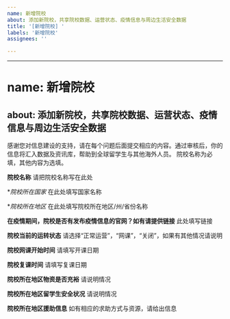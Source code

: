 ```yaml
---
name: 新增院校
about: 添加新院校，共享院校数据、运营状态、疫情信息与周边生活安全数据
title: '[新增院校] '
labels: '新增院校'
assignees: ''

---
```


---
# name: 新增院校
about: 添加新院校，共享院校数据、运营状态、疫情信息与周边生活安全数据
---

感谢您对信息建设的支持，请在每个问题后面提交相应的内容。通过审核后，你的信息将汇入数据及资讯库，帮助到全球留学生与其他海外人员。
院校名称为必填，其他内容为选填。

**院校名称**
请把院校名称写在此处

**院校所在国家*
在此处填写国家名称

**院校所在地区*
在此处填写院校所在地区/州/省份名称

**在疫情期间，院校是否有发布疫情信息的官网？如有请提供链接**
此处填写链接

**院校当前的运转状态**
请选择“正常运营”，“网课”，“关闭”，如果有其他情况请说明

**院校网课开始时间**
请填写开课日期

**院校复课时间**
请填写复课日期

**院校所在地区物资是否充裕**
请说明情况


**院校所在地区留学生安全状况**
请说明情况

**院校所在地区援助信息**
如有相应的求助方式与资源，请给出信息
